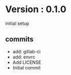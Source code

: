 # Version : 0.1.0

initial setup

## commits

* add: gitlab-ci
* add: envrc
* Add LICENSE
* Initial commit
